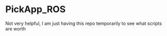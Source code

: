# PickApp_ROS
Not very helpful, I am just having this repo temporarily to see what scripts are worth

